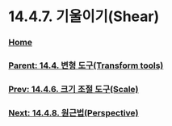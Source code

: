 # 14.4.7. 기울이기(Shear)

### [Home](./00-home.md)
### [Parent: 14.4. 변형 도구(Transform tools)](./14-04-00-transform-tools.md)
### [Prev: 14.4.6. 크기 조절 도구(Scale)](./14-04-06-scale.md)
### [Next: 14.4.8. 원근법(Perspective)](./14-04-08-perspective.md)
